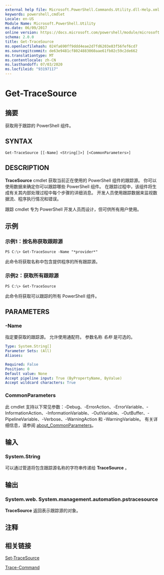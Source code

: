 ```yaml
---
external help file: Microsoft.PowerShell.Commands.Utility.dll-Help.xml
keywords: powershell,cmdlet
Locale: en-US
Module Name: Microsoft.PowerShell.Utility
ms.date: 06/09/2017
online version: https://docs.microsoft.com/powershell/module/microsoft.powershell.utility/get-tracesource?view=powershell-7&WT.mc_id=ps-gethelp
schema: 2.0.0
title: Get-TraceSource
ms.openlocfilehash: 024fa690ff9ddd4eae2d7fd6203e83f56fef6cd7
ms.sourcegitcommit: de63e9481cf8024883060aae61fb02c59c2de662
ms.translationtype: MT
ms.contentlocale: zh-CN
ms.lasthandoff: 07/03/2020
ms.locfileid: "93197117"
---
```

# Get-TraceSource

## 摘要
获取用于跟踪的 PowerShell 组件。

## SYNTAX

```
Get-TraceSource [[-Name] <String[]>] [<CommonParameters>]
```

## DESCRIPTION

**TraceSource** cmdlet 获取当前正在使用的 PowerShell 组件的跟踪源。
你可以使用数据来确定你可以跟踪哪些 PowerShell 组件。
在跟踪过程中，该组件将生成有关其内部处理过程中每个步骤的详细消息。
开发人员使用跟踪数据来监视数据流、程序执行情况和错误。

跟踪 cmdlet 专为 PowerShell 开发人员而设计，但可供所有用户使用。

## 示例

### 示例1：按名称获取跟踪源

```
PS C:\> Get-TraceSource -Name "*provider*"
```

此命令将获取名称中包含提供程序的所有跟踪源。

### 示例2：获取所有跟踪源

```
PS C:\> Get-TraceSource
```

此命令将获取可以跟踪的所有 PowerShell 组件。

## PARAMETERS

### -Name

指定要获取的跟踪源。
允许使用通配符。
参数名称 *名称* 是可选的。

```yaml
Type: System.String[]
Parameter Sets: (All)
Aliases:

Required: False
Position: 0
Default value: None
Accept pipeline input: True (ByPropertyName, ByValue)
Accept wildcard characters: True
```

### CommonParameters

此 cmdlet 支持以下常见参数：-Debug、-ErrorAction、-ErrorVariable、-InformationAction、-InformationVariable、-OutVariable、-OutBuffer、-PipelineVariable、-Verbose、-WarningAction 和 -WarningVariable。 有关详细信息，请参阅 [about_CommonParameters](https://go.microsoft.com/fwlink/?LinkID=113216)。

## 输入

### System.String

可以通过管道将包含跟踪源名称的字符串传递给 **TraceSource** 。

## 输出

### System.web. System.management.automation.pstracesource

**TraceSource** 返回表示跟踪源的对象。

## 注释

## 相关链接

[Set-TraceSource](Set-TraceSource.md)

[Trace-Command](Trace-Command.md)
